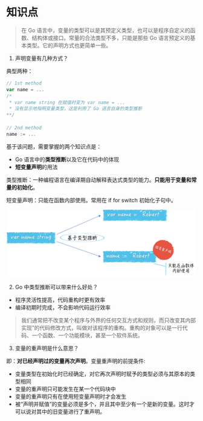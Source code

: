 # 知识点
>在 Go 语言中，变量的类型可以是其预定义类型，也可以是程序自定义的函数、结构体或接口。常量的合法类型不多，只能是那些 Go 语言预定义的基本类型。它的声明方式也更简单一些。

1. 声明变量有几种方式？

典型两种：
```go
// 1st method
var name = ...
/*
 * var name string 在赋值时变为 var name = ...
 * 没有显示地指明变量类型，这是利用了 Go 语言自身的类型推断
**/

// 2nd method
name := ...
```

基于该问题，需要掌握的两个知识点是：
- Go 语言中的**类型推断**以及它在代码中的体现
- **短变量声明**的用法

类型推断：一种编程语言在编译期自动解释表达式类型的能力。**只能用于变量和常量的初始化**。

短变量声明：只能在函数内部使用。常用在 if for switch 初始化子句中。

![类型推断](004/png/b7d73fdce13a3a5f2d56d0b95f2c8cbc.png)

2. Go 中类型推断可以带来什么好处？

- 程序灵活性提高，代码重构时更有效率
- 编译初期时完成，不会影响代码运行效率
>我们通常把不改变某个程序与外界的任何交互方式和规则，而只改变其内部实现”的代码修改方式，叫做对该程序的重构。重构的对象可以是一行代码、一个函数、一个功能模块，甚至一个软件系统。

3. 变量的重声明是什么意思？

即：**对已经声明过的变量再次声明**。变量重声明的前提条件:
- 变量类型在初始化时已经确定，对它再次声明时赋予的类型必须与其原本的类型相同
- 变量的重声明只可能发生在某一个代码块中
- 变量的重声明只有在使用短变量声明时才会发生
- 被“声明并赋值”的变量必须是多个，并且其中至少有一个是新的变量。这时才可以说对其中的旧变量进行了重声明。
